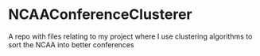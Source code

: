 # NCAAConferenceClusterer
A repo with files relating to my project where I use clustering algorithms to sort the NCAA into better conferences
